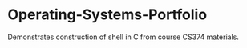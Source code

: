 # Operating-Systems-Portfolio
Demonstrates construction of shell in C from course CS374 materials.  
